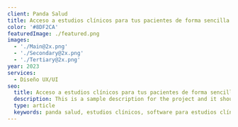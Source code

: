 ```yaml
---
client: Panda Salud
title: Acceso a estudios clínicos para tus pacientes de forma sencilla.
color: '#8DF2CA'
featuredImage: ./featured.png
images:
  - './Main@2x.png'
  - './Secondary@2x.png'
  - './Tertiary@2x.png'
year: 2023
services:
  - Diseño UX/UI
seo:
  title: Acceso a estudios clínicos para tus pacientes de forma sencilla.
  description: This is a sample description for the project and it should be updated later with the real one.
  type: article
  keywords: panda salud, estudios clínicos, software para estudios clínicos, software para clínicas, software para hospitales, software para laboratorios
---
```

